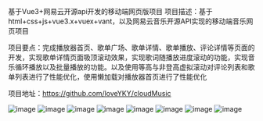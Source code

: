 基于Vue3+网易云开源api开发的移动端网页版项目
项目描述：基于html+css+js+vue3.x+vuex+vant，以及网易云音乐开源API实现的移动端音乐网页项目

项目要点：完成播放器首页、歌单广场、歌单详情、歌单播放、评论详情等页面的开发，实现歌单详情页面吸顶滚动效果，实现歌词随播放进度滚动的功能，实现音乐循环播放以及批量播放的功能。以及使用等高与非登高虚拟滚动对评论列表和歌单列表进行了性能优化，使用懒加载对播放器首页进行了性能优化

项目地址：https://github.com/loveYKY/cloudMusic

![image](https://user-images.githubusercontent.com/92415895/210703721-06d5c14c-e3f9-4016-9d99-7f896d3783a2.png)
![image](https://user-images.githubusercontent.com/92415895/210703777-915fe192-8e04-4deb-8d76-ff888abf334a.png)
![image](https://user-images.githubusercontent.com/92415895/210703813-e0a3fa8a-a0cd-4df2-b370-5acc2723d798.png)
![image](https://user-images.githubusercontent.com/92415895/210703847-2962eac7-d0a9-4c8e-abd0-e70ba56e7922.png)
![image](https://user-images.githubusercontent.com/92415895/210703864-9d55a9eb-541c-4cf9-be2a-90af09148f05.png)
![image](https://user-images.githubusercontent.com/92415895/210703879-5d38653a-a6f9-4311-ab84-4f5f3eefa8ac.png)
![image](https://user-images.githubusercontent.com/92415895/210703995-025e0b0c-4d98-4e42-b5a0-e3241bd765cc.png)
![image](https://user-images.githubusercontent.com/92415895/210704028-767de325-df9e-44ee-8169-65607755d959.png)
